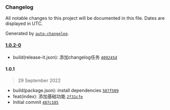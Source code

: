 ### Changelog

All notable changes to this project will be documented in this file. Dates are displayed in UTC.

Generated by [`auto-changelog`](https://github.com/CookPete/auto-changelog).

#### [1.0.2-0](https://github.com/pb-cheung/pb-git-cli/compare/1.0.1...1.0.2-0)

- build(release-it.json): 添加changelog任务 [`409245d`](https://github.com/pb-cheung/pb-git-cli/commit/409245d49ec4a624794edc2a888287f18b2c8bf0)

#### 1.0.1

> 29 September 2022

- build(package.json): install dependencies [`587f509`](https://github.com/pb-cheung/pb-git-cli/commit/587f5092c96c05aeba63b0a4658d025a0ae8370a)
- feat(index): 添加基础功能 [`2f31cfe`](https://github.com/pb-cheung/pb-git-cli/commit/2f31cfeef649f32f1d45811c433ca14b613cb42c)
- Initial commit [`487c185`](https://github.com/pb-cheung/pb-git-cli/commit/487c18572834d03f6ef24c1dca6b11365636f545)
